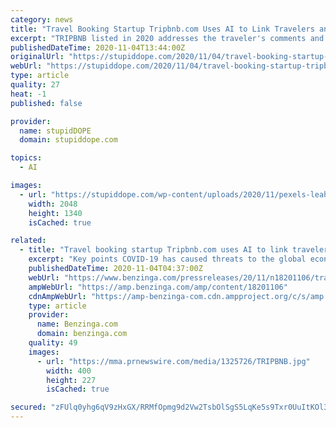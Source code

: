 ```yaml
---
category: news
title: "Travel Booking Startup Tripbnb.com Uses AI to Link Travelers and Accommodation Super Quick"
excerpt: "TRIPBNB listed in 2020 addresses the traveler's comments and feelings about accommodation with AI. Through massive data analysis and computation, it implements effective and massive analysis"
publishedDateTime: 2020-11-04T13:44:00Z
originalUrl: "https://stupiddope.com/2020/11/04/travel-booking-startup-tripbnb-com-uses-ai-to-link-travelers-and-accommodation-super-quick/"
webUrl: "https://stupiddope.com/2020/11/04/travel-booking-startup-tripbnb-com-uses-ai-to-link-travelers-and-accommodation-super-quick/"
type: article
quality: 27
heat: -1
published: false

provider:
  name: stupidDOPE
  domain: stupiddope.com

topics:
  - AI

images:
  - url: "https://stupiddope.com/wp-content/uploads/2020/11/pexels-leah-kelley-185933.jpg"
    width: 2048
    height: 1340
    isCached: true

related:
  - title: "Travel booking startup Tripbnb.com uses AI to link travelers and accommodation quickly"
    excerpt: "Key points COVID-19 has caused threats to the global economy, particularly the travel industry, resulting in the massive revenue loss of many travel agents, hotels,"
    publishedDateTime: 2020-11-04T04:37:00Z
    webUrl: "https://www.benzinga.com/pressreleases/20/11/n18201106/travel-booking-startup-tripbnb-com-uses-ai-to-link-travelers-and-accommodation-quickly"
    ampWebUrl: "https://amp.benzinga.com/amp/content/18201106"
    cdnAmpWebUrl: "https://amp-benzinga-com.cdn.ampproject.org/c/s/amp.benzinga.com/amp/content/18201106"
    type: article
    provider:
      name: Benzinga.com
      domain: benzinga.com
    quality: 49
    images:
      - url: "https://mma.prnewswire.com/media/1325726/TRIPBNB.jpg"
        width: 400
        height: 227
        isCached: true

secured: "zFUlq0yhg6qV9zHxGX/RRMfOpmg9d2Vw2TsbOlSgS5LqKe5s9Txr0UuItKOl3w5Mo+HNuzDdURDdg9dkfOjIdweKBaJAyPk5qVObm4e1OXtEHb5+PITgMqCLCvIkxUoG/0Ta8u9OrtZkResjzK/la3f+BQvl3qdoozbEVtzNVDbisU32j1XEU+C+aZL2h1IW2X6UD87yzhHpkl6zKg1yCtiN8jgqECpryWcuyZiD5jxWw8U0+ZuCr1Ql2/ppQT287bGvRQZweDnRvCFtIR+wK3SNfwcDWJJOO+0GEW/LGzL+R2mD6JxGjOHXVS0zAPVIjBhbYZhXcyGyaCel6jXFFdB5GUZNuiSEryG90Y/4o70=;oBDrRepZDM6dS2S8BLMkhw=="
---
```


